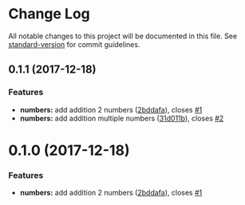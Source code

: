 # Change Log

All notable changes to this project will be documented in this file. See [standard-version](https://github.com/conventional-changelog/standard-version) for commit guidelines.

<a name="0.1.1"></a>
## 0.1.1 (2017-12-18)


### Features

* **numbers:** add addition 2 numbers ([2bddafa](https://github.com/karrung/cz-demo/commit/2bddafa)), closes [#1](https://github.com/karrung/cz-demo/issues/1)
* **numbers:** add addition multiple numbers ([31d011b](https://github.com/karrung/cz-demo/commit/31d011b)), closes [#2](https://github.com/karrung/cz-demo/issues/2)



<a name="0.1.0"></a>
# 0.1.0 (2017-12-18)


### Features

* **numbers:** add addition 2 numbers ([2bddafa](https://github.com/karrung/cz-demo/commit/2bddafa)), closes [#1](https://github.com/karrung/cz-demo/issues/1)
